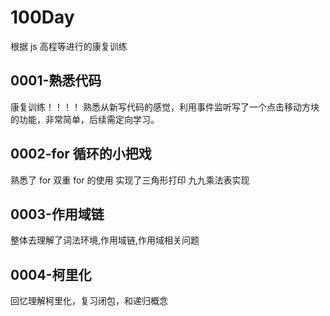 # 100Day

根据 js 高程等进行的康复训练

## 0001-熟悉代码

康复训练！！！！
熟悉从新写代码的感觉，利用事件监听写了一个点击移动方块的功能，非常简单，后续需定向学习。

## 0002-for 循环的小把戏

熟悉了 for 双重 for 的使用 实现了三角形打印 九九乘法表实现

## 0003-作用域链

整体去理解了词法环境,作用域链,作用域相关问题

## 0004-柯里化

回忆理解柯里化，复习闭包，和递归概念
